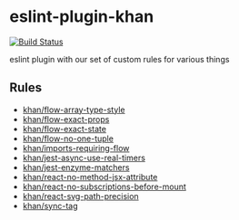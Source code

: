 # eslint-plugin-khan

[![Build Status](https://travis-ci.org/Khan/eslint-plugin-khan.svg?branch=master)](https://travis-ci.org/Khan/eslint-plugin-khan)

eslint plugin with our set of custom rules for various things

## Rules

- [khan/flow-array-type-style](docs/flow-array-type-style.md)
- [khan/flow-exact-props](docs/flow-exact-props.md)
- [khan/flow-exact-state](docs/flow-exact-state.md)
- [khan/flow-no-one-tuple](docs/flow-no-one-tuple.md)
- [khan/imports-requiring-flow](docs/imports-requiring-flow.md)
- [khan/jest-async-use-real-timers](docs/jest-async-use-real-timers.md)
- [khan/jest-enzyme-matchers](docs/jest-enzyme-matchers.md)
- [khan/react-no-method-jsx-attribute](docs/react-no-method-jsx-attribute.md)
- [khan/react-no-subscriptions-before-mount](docs/react-no-subscriptions-before-mount.md)
- [khan/react-svg-path-precision](docs/react-svg-path-precision.md)
- [khan/sync-tag](docs/sync-tag.md)
